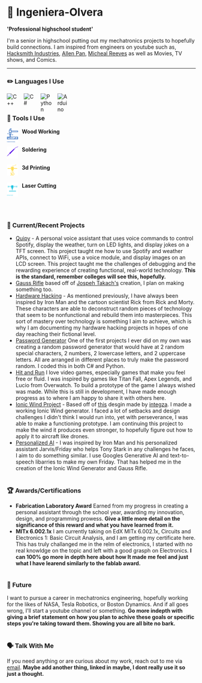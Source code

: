 # 🥐 Ingeniera-Olvera


**'Professional highschool student'**


I'm a senior in highschool putting out my mechatronics projects to hopefully build connections. I am inspired from engineers on youtube such as, [Hacksmith Industries](https://www.youtube.com/channel/UCjgpFI5dU-D1-kh9H1muoxQ), [Allen Pan](https://www.youtube.com/@allenpan), [Micheal Reeves](https://www.youtube.com/@MichaelReeves) as well as Movies, TV shows, and Comics.

---

### ✏️ Languages I Use

<img align="left" alt="C++" width="30px" style="padding-right:15px;" src="https://cdn.jsdelivr.net/gh/devicons/devicon@latest/icons/cplusplus/cplusplus-plain.svg" />

<img align="left" alt="C#" width="30px" style="padding-right:15px;" src="https://cdn.jsdelivr.net/gh/devicons/devicon@latest/icons/csharp/csharp-plain.svg" />

<img align="left" alt="Python" width="30px" style="padding-right:15px;" src="https://cdn.jsdelivr.net/gh/devicons/devicon@latest/icons/python/python-original.svg" />

<img align="left" alt="Arduino" width="30px" style="padding-right:15px;" src="https://cdn.jsdelivr.net/gh/devicons/devicon@latest/icons/arduino/arduino-original.svg" />


<br/>


#

### 🔧 Tools I Use


**Wood Working** 
<img align="left" alt="Wood Working" width="30px" style="padding-right:10px;" src="https://raw.githubusercontent.com/Ingenieria-Olvera/Ingenieria-olvera/main/Hammer%2Bnail.svg" /> 
<br/><br/>

**Soldering** 
<img align="left" alt="Soldering" width="30px" style="padding-right:10px;" src="https://raw.githubusercontent.com/Ingenieria-Olvera/Ingenieria-olvera/main/soldering_iron.svg" />
<br/><br/>

**3d Printing** 
<img align="left" alt="3d Printing" width="30px" style="padding-right:10px;" src="https://raw.githubusercontent.com/Ingenieria-Olvera/Ingenieria-olvera/main/3d_printer.svg" />
<br/><br/>

**Laser Cutting** 
<img align="left" alt="Laser Cutter" width="30px" style="padding-right:10px;" src="https://raw.githubusercontent.com/Ingenieria-Olvera/Ingenieria-olvera/main/lasar_cutter.svg" />
<br/><br/>

<br/>

#

### 📂 Current/Recent Projects
- [Quipy](https://github.com/Qco-t/Quipy) - A personal voice assistant that uses voice commands to control Spotify, display the weather, turn on LED lights, and display jokes on a TFT screen. This project taught me how to use Spotify and weather APIs, connect to WiFi, use a voice module, and display images on an LCD screen. This project taught me the challenges of debugging and the rewarding experience of creating functional, real-world technology. **This is the standard, remember colleges will see this, hopefully.**
- [Gauss Rifle](https://github.com/Ingenieria-Olvera/Gauss_Riffle) based off of [Jospeh Takach's](https://www.youtube.com/watch?v=59V3btoiYHA) creation, I plan on making something too.
- [Hardware Hacking](https://github.com/Qco-t/Hardware_hacking) - As mentioned previously, I have always been inspired by Iron Man and the cartoon scientist Rick from Rick and Morty. These characters are able to deconstruct random pieces of technology that seem to be nonfunctional and rebuild them into masterpieces. This sort of mastery over technology is something I aim to achieve, which is why I am documenting my hardware hacking projects in hopes of one day reaching their fictional level.
- [Password Generator](https://github.com/Ingenieria-Olvera/Password_Gens) One of the first projects I ever did on my own was creating a random password generator that would have at 2 random special characters, 2 numbers, 2 lowercase letters, and 2 uppercase letters. All are arranged in different places to truly make the password random. I coded this in both C# and Python.
- [Hit and Run](https://github.com/Ingenieria-Olvera/Hit-Run) I love video games, especially games that make you feel free or fluid. I was inspired by games like Titan Fall, Apex Legends, and Lucio from Overwatch. To build a prototype of the game I always wished was made. While this is still in development, I have made enough progress as to where I am happy to share it with others here.
- [Ionic Wind Project](https://github.com/Ingenieria-Olvera/Ionic_Wind_Gen) - Based off of [this](https://www.youtube.com/watch?v=mnCmvxt2jn8&t=484s) desgin made by [integza](https://www.youtube.com/@integza). I made a working Ionic Wind generator. I faced a lot of setbacks and design challenges I didn't think I would run into, yet with perseverance, I was able to make a functioning prototype. I am continuing this project to make the wind it produces even stronger, to hopefully figure out how to apply it to aircraft like drones.
- [Personalized AI](https://github.com/Ingenieria-Olvera/Friday_Personalized_Assistant) - I was inspired by Iron Man and his personalized assistant Jarvis/Friday who helps Tony Stark in any challenges he faces, I aim to do something similar. I use Googles Generative AI and text-to-speech libarries to make my own Friday. That has helped me in the creation of the Ionic Wind Generator and Gauss Rifle.

#

### 🏆 Awards/Certifications
- **Fabrication Laboratory Award** Earned from my progress in creating a personal assistant through the school year, awarding my innovation, design, and programming prowess.
**Give a little more detail on the significance of this reward and what you have learned from it.**
- **MITx 6.002.1x** I am currently taking on EdX MITx 6.002.1x, Circuits and Electronics 1: Basic Circuit Analysis, and I am getting my certificate here. This has truly challanged me in the relm of electronics, I started with no real knowldge on the topic and left with a good grasph on Electronics. **I can 100% go more in depth here about how It made me feel and just what I have learend similarly to the fablab award.**

#

### 🔮 Future
I want to pursue a career in mechatronics engineering, hopefully working for the likes of NASA, Tesla Robotics, or Boston Dynamics. 
And if all goes wrong, I'll start a youtube channel or something. **Go more indepth with giving a brief statement on how you plan to achive these goals or specific steps you're taking toward them. Showing you are all bite no bark.**

#


### 🗣️ Talk With Me
If you need anything or are curious about my work, reach out to me via [email](mailto:jonnyolv102306@gmail.com).
**Maybe add another thing, linked in maybe, I dont really use it so just a thought.**
          

